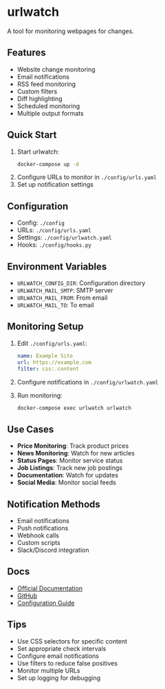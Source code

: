 # urlwatch

A tool for monitoring webpages for changes.

## Features
- Website change monitoring
- Email notifications
- RSS feed monitoring
- Custom filters
- Diff highlighting
- Scheduled monitoring
- Multiple output formats

## Quick Start
1. Start urlwatch:
   ```bash
   docker-compose up -d
   ```
2. Configure URLs to monitor in `./config/urls.yaml`
3. Set up notification settings

## Configuration
- Config: `./config`
- URLs: `./config/urls.yaml`
- Settings: `./config/urlwatch.yaml`
- Hooks: `./config/hooks.py`

## Environment Variables
- `URLWATCH_CONFIG_DIR`: Configuration directory
- `URLWATCH_MAIL_SMTP`: SMTP server
- `URLWATCH_MAIL_FROM`: From email
- `URLWATCH_MAIL_TO`: To email

## Monitoring Setup
1. Edit `./config/urls.yaml`:
   ```yaml
   name: Example Site
   url: https://example.com
   filter: css:.content
   ```

2. Configure notifications in `./config/urlwatch.yaml`

3. Run monitoring:
   ```bash
   docker-compose exec urlwatch urlwatch
   ```

## Use Cases
- **Price Monitoring**: Track product prices
- **News Monitoring**: Watch for new articles
- **Status Pages**: Monitor service status
- **Job Listings**: Track new job postings
- **Documentation**: Watch for updates
- **Social Media**: Monitor social feeds

## Notification Methods
- Email notifications
- Push notifications
- Webhook calls
- Custom scripts
- Slack/Discord integration

## Docs
- [Official Documentation](https://urlwatch.readthedocs.io/)
- [GitHub](https://github.com/thp/urlwatch)
- [Configuration Guide](https://urlwatch.readthedocs.io/en/latest/config.html)

## Tips
- Use CSS selectors for specific content
- Set appropriate check intervals
- Configure email notifications
- Use filters to reduce false positives
- Monitor multiple URLs
- Set up logging for debugging 